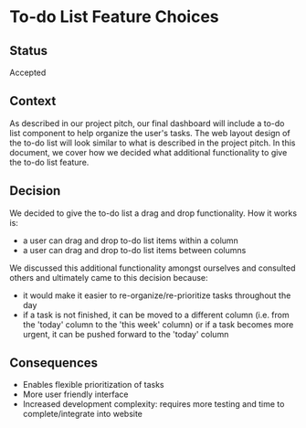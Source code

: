 # To-do List Feature Choices

## Status
Accepted

## Context
As described in our project pitch, our final dashboard will include a to-do list component to help organize the user's tasks. The web layout design of the to-do list will look similar to what is described in the project pitch. In this document, we cover how we decided what additional functionality to give the to-do list feature.

## Decision
We decided to give the to-do list a drag and drop functionality. How it works is:
- a user can drag and drop to-do list items within a column
- a user can drag and drop to-do list items between columns

We discussed this additional functionality amongst ourselves and consulted others and ultimately came to this decision because:
- it would make it easier to re-organize/re-prioritize tasks throughout the day
- if a task is not finished, it can be moved to a different column (i.e. from the 'today' column to the 'this week' column) or if a task becomes more urgent, it can be pushed forward to the 'today' column 


## Consequences
- Enables flexible prioritization of tasks
- More user friendly interface
- Increased development complexity: requires more testing and time to complete/integrate into website 